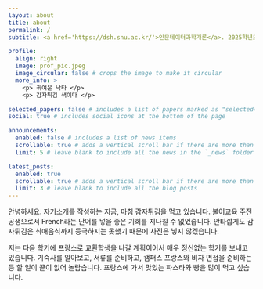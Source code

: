 ```yaml
---
layout: about
title: about
permalink: /
subtitle: <a href='https://dsh.snu.ac.kr/'>인문데이터과학개론</a>. 2025학년도 1학기.

profile:
  align: right
  image: prof_pic.jpeg
  image_circular: false # crops the image to make it circular
  more_info: >
    <p> 귀여운 낙타 </p>
    <p> 감자튀김 색이다 </p>

selected_papers: false # includes a list of papers marked as "selected={true}"
social: true # includes social icons at the bottom of the page

announcements:
  enabled: false # includes a list of news items
  scrollable: true # adds a vertical scroll bar if there are more than 3 news items
  limit: 5 # leave blank to include all the news in the `_news` folder

latest_posts:
  enabled: true
  scrollable: true # adds a vertical scroll bar if there are more than 3 new posts items
  limit: 3 # leave blank to include all the blog posts
---
```


안녕하세요. 자기소개를 작성하는 지금, 마침 감자튀김을 먹고 있습니다. 불어교육 주전공생으로서 French라는 단어를 넣을 좋은 기회를 지나칠 수 없었습니다. 안타깝게도 감자튀김은 최애음식까지 등극하지는 못했기 때문에 사진은 넣지 않겠습니다.

저는 다음 학기에 프랑스로 교환학생을 나갈 계획이어서 매우 정신없는 학기를 보내고 있습니다. 기숙사를 알아보고, 서류를 준비하고, 캠퍼스 프랑스와 비자 면접을 준비하는 등 할 일이 끝이 없어 놀랍습니다. 프랑스에 가서 맛있는 파스타와 빵을 많이 먹고 싶습니다.
